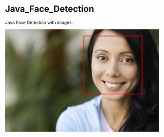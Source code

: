 # Java_Face_Detection
Java Face Detection with images. 


![alt text](https://github.com/Gabri3el/Java_Face_Detection/blob/main/images/pessoa1_out.jpg?raw=true)
